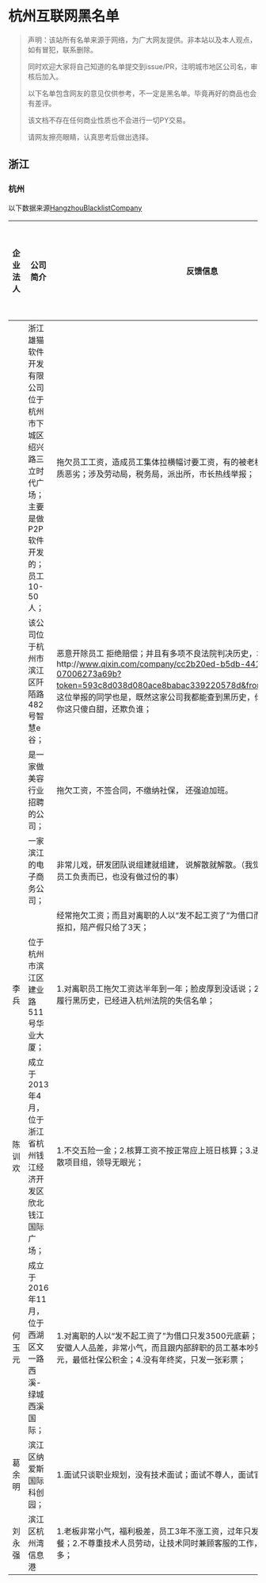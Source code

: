# 杭州互联网黑名单



> 声明：该站所有名单来源于网络，为广大网友提供。非本站以及本人观点，如有冒犯，联系删除。
>
> 同时欢迎大家将自己知道的名单提交到issue/PR，注明城市地区公司名，审核后加入。
>
> 以下名单包含网友的意见仅供参考，不一定是黑名单。毕竟再好的商品也会有差评。
>
> 该文档不存在任何商业性质也不会进行一切PY交易。
>
> 请网友擦亮眼睛，认真思考后做出选择。

## 浙江

### 杭州

以下数据来源[HangzhouBlacklistCompany](https://github.com/zj1208/HangzhouBlacklistCompany)

| 企业法人 | 公司简介                                                     | 反馈信息                                                     | 黑心指数/负面评价 |
| -------- | ------------------------------------------------------------ | ------------------------------------------------------------ | ----------------- |
|          | 浙江雄猫软件开发有限公司位于杭州市下城区绍兴路三立时代广场；主要是做P2P软件开发的；员工10-50人； | 拖欠员工工资，造成员工集体拉横幅讨要工资，有的被老板手下打，造成轻伤，性质恶劣；涉及劳动局，税务局，派出所，市长热线举报； | 5星               |
|          | 该公司位于杭州市滨江区阡陌路482号智慧e谷；                   | 恶意开除员工  拒绝赔偿；并且有多项不良法院判决历史，地址http://www.qixin.com/company/cc2b20ed-b5db-4416-bb2a-07006273a69b?token=593c8d038d080ace8babac339220578d&from=bkdt#/risk/lawsuits；   这位举报的同学也是，既然这家公司我都能查到黑历史，你还进去干嘛呢，不欺负你这只傻白甜，还欺负谁； | 4星               |
|          | 是一家做美容行业招聘的公司；                                 | 拖欠工资，不签合同，不缴纳社保，     还强迫加班。            | 4星               |
|          | 一家滨江的电子商务公司；                                     | 非常儿戏，研发团队说组建就组建，     说解散就解散。（我觉得这家公司只是一个不对员工负责而已，也没有做过份的事） | 2星               |
|          |                                                              | 经常拖欠工资；而且对离职的人以“发不起工资了”为借口而不发工资；员工福利也抠扣，陪产假只给了3天； | 4星               |
| 李兵     | 位于杭州市滨江区建业路511号华业大厦；                        | 1.对离职员工拖欠工资达半年到一年；脸皮厚到没话说；2.李兵在法院判决中有不履行黑历史，已经进入杭州法院的失信名单； | 4星               |
| 陈训欢   | 成立于2013年4月，位于浙江省杭州钱江经济开发区欣北钱江国际广场； | 1.不交五险一金；2.核算工资不按正常应上班日核算；3.进去刚做新项目三个月就解散项目组，领导无眼光； | 三星              |
| 何玉元   | 成立于2016年11月，位于西湖区文一路西溪-绿城西溪国际；        | 1.对离职的人以“发不起工资了”为借口只发3500元底薪；辞退员工不赔偿；2.老板安徽人人品差，非常小气，而且跟内部辞职的员工基本吵架；3.劳动合同只写3500元，最低社保公积金；4.没有年终奖，只发一张彩票； | 4星               |
| 葛余明   | 滨江区纳爱斯国际科创园；                                     | 1.面试只谈职业规划，没有技术面试；面试不尊人，面试官全程自己玩手机； | 1星               |
| 刘永强   | 滨江区杭州湾信息港                                           | 1.老板非常小气，福利极差，员工3年不涨工资，过年只发一张彩票，没有团建聚餐；2.不尊重技术人员劳动，让技术同时兼顾客服的工作，工资低也觉得你拿的多； | 2星               |

